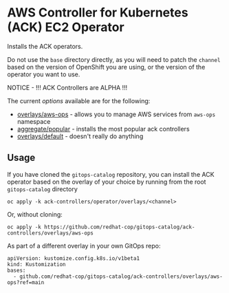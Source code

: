 # AWS Controller for Kubernetes (ACK) EC2 Operator

Installs the ACK operators.

Do not use the `base` directory directly, as you will need to patch the `channel` based on the version of OpenShift you are using, or the version of the operator you want to use.

NOTICE - !!! ACK Controllers are ALPHA !!!

The current *options* available are for the following:
* [overlays/aws-ops](overlays/aws-ops) - allows you to manage AWS services from `aws-ops` namespace
* [aggregate/popular](aggregate/popular) - installs the most popular ack controllers
* [overlays/default](overlays/default) - doesn't really do anything

## Usage

If you have cloned the `gitops-catalog` repository, you can install the ACK operator based on the overlay of your choice by running from the root `gitops-catalog` directory

```
oc apply -k ack-controllers/operator/overlays/<channel>
```

Or, without cloning:

```
oc apply -k https://github.com/redhat-cop/gitops-catalog/ack-controllers/overlays/aws-ops
```

As part of a different overlay in your own GitOps repo:

```
apiVersion: kustomize.config.k8s.io/v1beta1
kind: Kustomization
bases:
  - github.com/redhat-cop/gitops-catalog/ack-controllers/overlays/aws-ops?ref=main
```